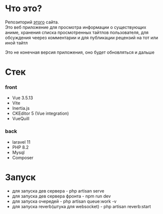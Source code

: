 # Что это?
Репозиторий <a href='animepulse.ru'>этого</a> сайта.<br>
Это веб приложение для просмотра информации о существующих аниме, хранения списка просмотренных тайтлов пользователя, для обсуждения чеерез комментарии и для публикации рецензий на тот или иной тайтл

Это не конечная версия приложения, оно будет обновляться и дальше

# Стек
### front
- Vue 3.5.13
- Vite
- Inertia.js
- CKEditor 5 (Vue integration)
- VueQuill
### back
- laravel 11
- PHP 8.2
- Mysql
- Composer
# Запуск
- для запуска дев сервера - php artisan serve
- для запуска дев сервера фронта - npm run dev 
- для запуска очередей - php artisan queue:work -v
- для запуска reverb(штука для websocket) - php artisan reverb:start


